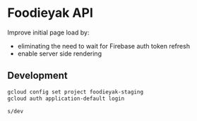 # Foodieyak API

Improve initial page load by:

- eliminating the need to wait for Firebase auth token refresh
- enable server side rendering

## Development

```bash
gcloud config set project foodieyak-staging
gcloud auth application-default login
```

```bash
s/dev
```
